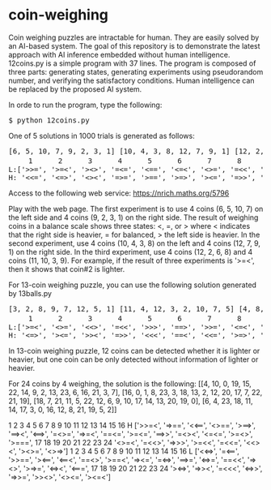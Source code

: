 # coin-weighing
Coin weighing puzzles are intractable for human. They are easily solved by an AI-based system. 
The goal of this repository is to demonstrate the latest approach with AI inference embedded without human intelligence. 
12coins.py is a simple program with 37 lines. 
The program is composed of three parts: generating states, generating experiments using pseudorandom number, and verifying the satisfactory conditions. 
Human intelligence can be replaced by the proposed AI system.

In orde to run the program, type the following:
<pre>
$ python 12coins.py
</pre>
One of 5 solutions in 1000 trials is generated as follows:
<pre>
[6, 5, 10, 7, 9, 2, 3, 1] [10, 4, 3, 8, 12, 7, 9, 1] [12, 2, 6, 8, 11, 10, 3, 9]
　   1      2      3      4      5      6      7      8      9      10     11     12    
L:['>>=', '>=<', '><>', '=<=', '<==', '<=<', '<>=', '=<<', '>>>', '<<>', '==>', '=><', 
H: '<<=', '<=>', '<><', '=>=', '>==', '>=>', '><=', '=>>', '<<<', '>><', '==<', '=<>']
</pre>
Access to the following web service:
https://nrich.maths.org/5796

Play with the web page. The first experiment is to use 4 coins (6, 5, 10, 7) on the left side and 4 coins (9, 2, 3, 1) on the right side.
The result of weighing coins in a balance scale shows three states: <, =, or > where < indicates that the right side is heavier, = for balanced, > the left side is heavier.
In the second experiment, use 4 coins (10, 4, 3, 8) on the left and 4 coins (12, 7, 9, 1) on the right side.
In the third experiment, use 4 coins (12, 2, 6, 8) and 4 coins (11, 10, 3, 9).
For example, if the result of three experiments is '>=<', then it shows that coin#2 is lighter.

For 13-coin weighing puzzle, you can use the following solution generated by 13balls.py
<pre>
[3, 2, 8, 9, 7, 12, 5, 1] [11, 4, 12, 3, 2, 10, 7, 5] [4, 8, 12, 1, 11, 6, 5, 3]
　   1      2      3      4      5      6      7      8      9      10     11     12     13
L:['>=<', '<>=', '<<>', '=<<', '>>>', '==>', '>>=', '<=<', '<==', '=>=', '=<>', '><<', '===', 
H: '<=>', '><=', '>><', '=>>', '<<<', '==<', '<<=', '>=>', '>==', '=<=', '=><', '<>>', '===']
</pre>

In 13-coin weighing puzzle, 12 coins can be detected whether it is lighter or heavier, but one coin can be only detected without information of lighter or heavier.


For 24 coins by 4 weighing, the solution is the following:
[[4, 10, 0, 19, 15, 22, 14, 9, 2, 13, 23, 6, 16, 21, 3, 7], [16, 0, 1, 8, 23, 3, 18, 13, 2, 12, 20, 17, 7, 22, 21, 19], [18, 7, 21, 11, 5, 22, 12, 6, 9, 10, 17, 14, 13, 20, 19, 0], [6, 4, 23, 18, 11, 14, 17, 3, 0, 16, 12, 8, 21, 19, 5, 2]]

   1        2       3       4       5       6       7       8       9       10      11      12      13      14      15      16
H ['>>=<', '=>==', '<<==', '<>==', '>==>', '==><', '<==>', '=<>=', '=>=<', '==<=', '>=<=', '==>>', '=<><', '<=<=', '>=<>', '>===', 
   17       18     19      20     21      22       23      24
 '<>=<', '=<<>', '=>>>', '>=<<', '=<<=', '<<><', '><>=', '<>=>']
    1        2       3       4       5       6       7       8       9       10      11      12      13      14      15      16
L ['<<=>', '=<==', '>>==', '><==', '<==<', '==<>', '>==<', '=><=', '=<=>', '==>=', '<=>=', '==<<', '=><>', '>=>=', '<=><', '<===', 
   17       18     19      20     21      22       23      24
 '><=>', '=>><', '=<<<', '<=>>', '=>>=', '>><>', '<><=', '><=<']
